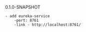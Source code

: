 0.1.0-SNAPSHOT

    - add eureka-service
        -port: 8761
        -link - http://localhost:8761/
